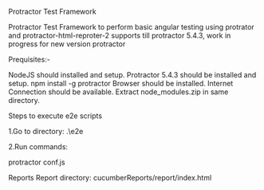 Protractor Test Framework

Protractor Test Framework to perform basic angular testing using protrator and protractor-html-reproter-2
supports till protractor 5.4.3, work in progress for new version protractor

Prequisites:-

NodeJS should installed and setup.
Protractor 5.4.3 should be installed and setup.
npm install -g protractor
Browser should be installed.
Internet Connection should be available.
Extract node_modules.zip in same directory.

Steps to execute e2e scripts

1.Go to directory: .\e2e

2.Run commands:

protractor conf.js

Reports
Report directory: cucumberReports/report/index.html

